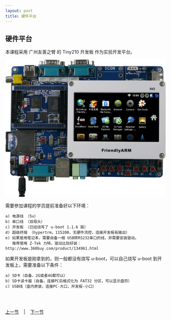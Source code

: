 ```yaml
---
layout: post
title: 硬件平台 
---
```


## 硬件平台 ##

本课程采用 广州友善之臂 的 Tiny210 开发板 作为实验开发平台。

<div class="figures"> <img src="../figures/LASO-010101.png" /> </div>

需要参加课程的学员提前准备好以下环境：

	a) 电源线 （5v）
	b) 串口线 （双母头）
	c) 开发板 （已经烧写了 u-boot 1.1.6 版）
	d) 超级终端 （hypertrm，115200，无硬件流控，连接开发板有输出）
	e) 如果是用笔记本，需要自备一根 USB转RS232串口的线，并需要安装驱动。
	   推荐使用 Z-Tek 力特，驱动比较好装： http://www.360buy.com/product/134961.html

如果开发板是刚拿到的，则一般都没有烧写 u-boot，可以自己烧写 u-boot 到开发板上，需要准备以下条件：

	a) SD卡（自备，2G或者4G都可以）
	b) SD卡读卡器（自备，连接PC后格式化为 FAT32 分区，可以显示盘符）
	c) USB线（盒内原装，连接PC-大口，开发板-小口）
	

<br> <br> 
<div> <a href="chp1-4.html">上一节</a> &nbsp;&nbsp; | &nbsp;&nbsp; <a href="chp2-2.html">下一节</a> </div> <br> <br>